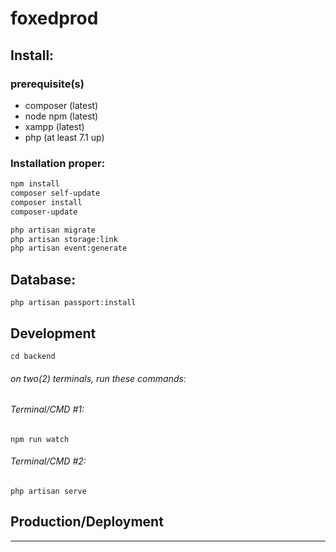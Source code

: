 # foxedprod

## Install:
### prerequisite(s)
- composer (latest)
- node npm (latest)
- xampp (latest)
- php (at least 7.1 up)

### Installation proper:
```sh
npm install
composer self-update
composer install
composer-update
```
```sh
php artisan migrate
php artisan storage:link
php artisan event:generate
```
## Database:

`php artisan passport:install`

## Development
`cd backend`
###### on two(2) terminals, run these commands:


###### Terminal/CMD #1:
`npm run watch`
###### Terminal/CMD #2:
`php artisan serve`

## Production/Deployment

---
